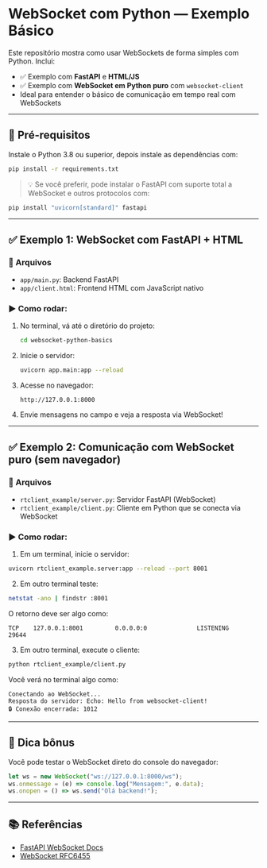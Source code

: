 # WebSocket com Python — Exemplo Básico

Este repositório mostra como usar WebSockets de forma simples com Python. Inclui:

- ✅ Exemplo com **FastAPI** e **HTML/JS**
- ✅ Exemplo com **WebSocket em Python puro** com `websocket-client`
- Ideal para entender o básico de comunicação em tempo real com WebSockets

---

## 🔧 Pré-requisitos

Instale o Python 3.8 ou superior, depois instale as dependências com:

```bash
pip install -r requirements.txt
```

> 💡 Se você preferir, pode instalar o FastAPI com suporte total a WebSocket e outros protocolos com:

```bash
pip install "uvicorn[standard]" fastapi
```

---

## ✅ Exemplo 1: WebSocket com FastAPI + HTML

### 📁 Arquivos

- `app/main.py`: Backend FastAPI
- `app/client.html`: Frontend HTML com JavaScript nativo

### ▶️ Como rodar:

1. No terminal, vá até o diretório do projeto:
   ```bash
   cd websocket-python-basics
   ```

2. Inicie o servidor:
   ```bash
   uvicorn app.main:app --reload
   ```

3. Acesse no navegador:
   ```
   http://127.0.0.1:8000
   ```

4. Envie mensagens no campo e veja a resposta via WebSocket!

---

## ✅ Exemplo 2: Comunicação com WebSocket puro (sem navegador)

### 📁 Arquivos

- `rtclient_example/server.py`: Servidor FastAPI (WebSocket)
- `rtclient_example/client.py`: Cliente em Python que se conecta via WebSocket

### ▶️ Como rodar:

1. Em um terminal, inicie o servidor:

```bash 
uvicorn rtclient_example.server:app --reload --port 8001

```
2. Em outro terminal teste: 
```bash 
netstat -ano | findstr :8001   
```
O retorno deve ser algo como:  
```
TCP    127.0.0.1:8001         0.0.0.0:0              LISTENING       29644
```
3. Em outro terminal, execute o cliente:

```bash
python rtclient_example/client.py

```

Você verá no terminal algo como:

```
Conectando ao WebSocket...
Resposta do servidor: Echo: Hello from websocket-client!
🔒 Conexão encerrada: 1012 
```

---

## 🧠 Dica bônus

Você pode testar o WebSocket direto do console do navegador:

```js
let ws = new WebSocket("ws://127.0.0.1:8000/ws");
ws.onmessage = (e) => console.log("Mensagem:", e.data);
ws.onopen = () => ws.send("Olá backend!");
```

---

## 📚 Referências

- [FastAPI WebSocket Docs](https://fastapi.tiangolo.com/advanced/websockets/)
- [WebSocket RFC6455](https://datatracker.ietf.org/doc/html/rfc6455)